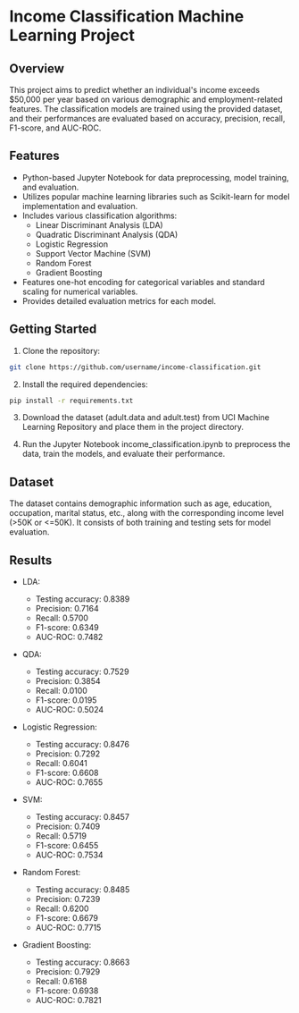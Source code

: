# Income Classification Machine Learning Project

## Overview

This project aims to predict whether an individual's income exceeds $50,000 per year based on various demographic and employment-related features. The classification models are trained using the provided dataset, and their performances are evaluated based on accuracy, precision, recall, F1-score, and AUC-ROC.

## Features

- Python-based Jupyter Notebook for data preprocessing, model training, and evaluation.
- Utilizes popular machine learning libraries such as Scikit-learn for model implementation and evaluation.
- Includes various classification algorithms:
  - Linear Discriminant Analysis (LDA)
  - Quadratic Discriminant Analysis (QDA)
  - Logistic Regression
  - Support Vector Machine (SVM)
  - Random Forest
  - Gradient Boosting
- Features one-hot encoding for categorical variables and standard scaling for numerical variables.
- Provides detailed evaluation metrics for each model.

## Getting Started

1. Clone the repository:

```bash
git clone https://github.com/username/income-classification.git
```

2. Install the required dependencies:

```bash
pip install -r requirements.txt
```

3. Download the dataset (adult.data and adult.test) from UCI Machine Learning Repository and place them in the project directory.

4. Run the Jupyter Notebook income_classification.ipynb to preprocess the data, train the models, and evaluate their performance.

## Dataset
The dataset contains demographic information such as age, education, occupation, marital status, etc., along with the corresponding income level (>50K or <=50K). It consists of both training and testing sets for model evaluation.

## Results
* LDA:
  * Testing accuracy: 0.8389
  * Precision: 0.7164
  * Recall: 0.5700
  * F1-score: 0.6349
  * AUC-ROC: 0.7482

* QDA:
  * Testing accuracy: 0.7529
  * Precision: 0.3854
  * Recall: 0.0100
  * F1-score: 0.0195
  * AUC-ROC: 0.5024

* Logistic Regression:
  * Testing accuracy: 0.8476
  * Precision: 0.7292
  * Recall: 0.6041
  * F1-score: 0.6608
  * AUC-ROC: 0.7655

* SVM:
  * Testing accuracy: 0.8457
  * Precision: 0.7409
  * Recall: 0.5719
  * F1-score: 0.6455
  * AUC-ROC: 0.7534

* Random Forest:
  * Testing accuracy: 0.8485
  * Precision: 0.7239
  * Recall: 0.6200
  * F1-score: 0.6679
  * AUC-ROC: 0.7715

* Gradient Boosting:
  * Testing accuracy: 0.8663
  * Precision: 0.7929
  * Recall: 0.6168
  * F1-score: 0.6938
  * AUC-ROC: 0.7821
